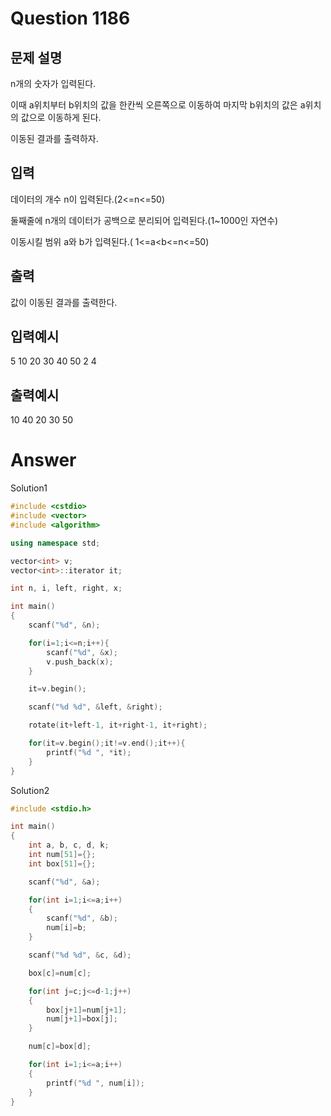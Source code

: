 Question 1186
==================
문제 설명
------------------
n개의 숫자가 입력된다.

이때 a위치부터 b위치의 값을 한칸씩 오른쪽으로 이동하여 마지막 b위치의 값은 a위치의 값으로 이동하게 된다.

이동된 결과를 출력하자.

입력
------------------
데이터의 개수 n이 입력된다.(2<=n<=50)

둘째줄에 n개의 데이터가 공백으로 분리되어 입력된다.(1~1000인 자연수)

이동시킬 범위 a와 b가 입력된다.( 1<=a<b<=n<=50)

출력
------------------
값이 이동된 결과를 출력한다.

입력예시
------------------
5
10 20 30 40 50
2 4

출력예시
------------------
10 40 20 30 50

Answer
==================
Solution1
```cpp
#include <cstdio>
#include <vector>
#include <algorithm>

using namespace std;

vector<int> v;
vector<int>::iterator it;

int n, i, left, right, x;

int main()
{
    scanf("%d", &n);

    for(i=1;i<=n;i++){
        scanf("%d", &x);
        v.push_back(x);
    }

    it=v.begin();

    scanf("%d %d", &left, &right);

    rotate(it+left-1, it+right-1, it+right);

    for(it=v.begin();it!=v.end();it++){
        printf("%d ", *it);
    }
}
```
Solution2
```cpp
#include <stdio.h>

int main()
{
    int a, b, c, d, k;
    int num[51]={};
    int box[51]={};

    scanf("%d", &a);

    for(int i=1;i<=a;i++)
    {
        scanf("%d", &b);
        num[i]=b;
    }

    scanf("%d %d", &c, &d);

    box[c]=num[c];

    for(int j=c;j<=d-1;j++)
    {
        box[j+1]=num[j+1];
        num[j+1]=box[j];
    }

    num[c]=box[d];

    for(int i=1;i<=a;i++)
    {
        printf("%d ", num[i]);
    }
}
```
